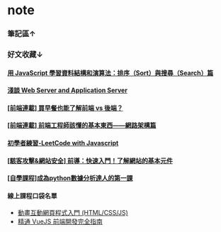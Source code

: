 # note
### 筆記區↑  

### 好文收藏↓  
#### [用 JavaScript 學習資料結構和演算法：排序（Sort）與搜尋（Search）篇](https://blog.kdchang.cc/2016/09/27/javascript-data-structure-algorithm-sort-and-search/?fbclid=IwAR2pLDYRRXd0REnufh0tH1RmXbzP-2AFErNQ5-zwJ4VOgg-5JUMlY1ywrMI)
#### [淺談 Web Server and Application Server](https://medium.com/@xumingyo/web-server-and-application-server-5a6d9c940eff)
#### [[前端連載] 買早餐也能了解前端 vs 後端？](https://noootown.wordpress.com/2016/03/23/frontend-backend-breakfast/)
#### [[前端連載] 前端工程師該懂的基本東西——網路架構篇](https://noootown.wordpress.com/2016/03/18/fontend-engineer-should-know-network-structure/)
#### [初學者練習-LeetCode with Javascript](https://skyyen999.gitbooks.io/-leetcode-with-javascript/content/)
#### [[駭客攻擊&網站安全] 前導：快速入門！了解網站的基本元件](https://medium.com/@jaydenlin/%E6%B7%BA%E8%AB%87%E9%A7%AD%E5%AE%A2%E6%94%BB%E6%93%8A-%E7%B6%B2%E7%AB%99%E5%AE%89%E5%85%A8-%E5%89%8D%E5%B0%8E-%E5%BF%AB%E9%80%9F%E5%85%A5%E9%96%80-%E4%BA%86%E8%A7%A3%E7%B6%B2%E7%AB%99%E7%9A%84%E5%9F%BA%E6%9C%AC%E5%85%83%E4%BB%B6-e379a86143cc)
#### [[自學課程]成為python數據分析達人的第一課](http://moocs.nccu.edu.tw/course/123/intro)  

#### 線上課程口袋名單
* [動畫互動網頁程式入門 (HTML/CSS/JS)](https://hahow.in/courses/56189df9df7b3d0b005c6639/main)  
* [精通 VueJS 前端開發完全指南](https://hiskio.com/courses/145)
